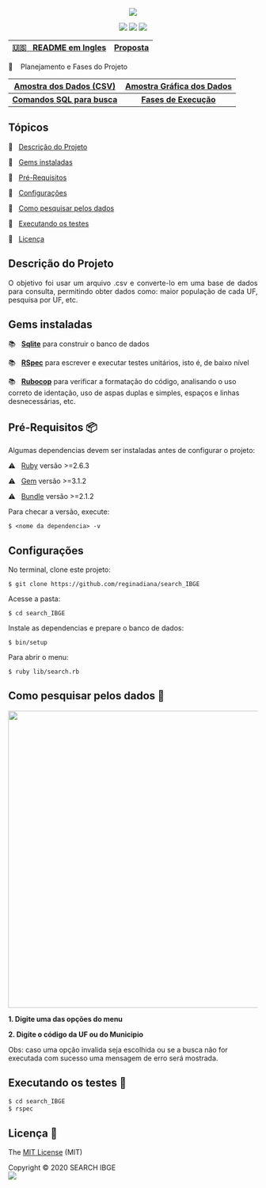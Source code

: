 <p align="center">
  <img src="https://user-images.githubusercontent.com/46378210/84443430-f7ce3b00-ac15-11ea-946b-9937fe8042ab.png">
</p>

<p align="center">
  <img src="https://img.shields.io/apm/l/vim-mode?color=green&label=license&logo=license&logoColor=green&style=for-the-badge"/>
  <img src="http://img.shields.io/static/v1?label=Ruby&message=2.6.3&color=red&style=for-the-badge&logo=ruby"/>
  <img src="http://img.shields.io/static/v1?label=STATUS&message=done&color=green&style=for-the-badge">
</p>

| [:us: &nbsp; README em Ingles](https://github.com/reginadiana/search_IBGE/blob/master/README-us.md) | [Proposta](https://github.com/reginadiana/search_IBGE/blob/master/desafio_-_treinadev.pdf) |
| :------: | :------: | 

:memo: &nbsp;&nbsp; Planejamento e Fases do Projeto

| [Amostra dos Dados (CSV)](https://github.com/reginadiana/search_IBGE/wiki/Amostra-dos-Dados-CSV) |  [Amostra Gráfica dos Dados](https://github.com/reginadiana/search_IBGE/wiki/Amostra-Gr%C3%A1fica-dos-Dados) |
| :-----: | :-----: | 
| [**Comandos SQL para busca**](https://github.com/reginadiana/search_IBGE/wiki/Comandos-SQL-para-busca) | [**Fases de Execução**](https://github.com/reginadiana/search_IBGE/wiki/Fases-de-Execu%C3%A7%C3%A3o) |

## Tópicos

:small_orange_diamond: &nbsp; [Descrição do Projeto](#descrição-do-projeto)

:small_orange_diamond: &nbsp; [Gems instaladas](#gems-instaladas)

:small_orange_diamond: &nbsp; [Pré-Requisitos](#pré-requisitos-package) 

:small_orange_diamond: &nbsp; [Configurações](#configurações)

:small_orange_diamond: &nbsp; [Como pesquisar pelos dados](#como-pesquisar-pelos-dados-mag_right)

:small_orange_diamond: &nbsp; [Executando os testes](#executando-os-testes-memo) 

:small_orange_diamond: &nbsp; [Licença](#licença-trident)

## Descrição do Projeto

<p align="justify">
    O objetivo foi usar um arquivo .csv e converte-lo em uma base de dados para consulta, permitindo obter dados como: maior população de cada UF, pesquisa por UF, etc. 
</p>

## Gems instaladas

:books: &nbsp; [**Sqlite**](https://rubygems.org/gems/pg/versions/0.18.4?locale=pt-BR) para construir o banco de dados 

:books: &nbsp; [**RSpec**](https://github.com/rspec/rspec-rails) para escrever e executar testes unitários, isto é, de baixo nível 

:books: &nbsp; [**Rubocop**](https://github.com/rubocop-hq/rubocop) para verificar a formatação do código, analisando o uso correto de identação, uso de aspas duplas e simples, espaços e linhas desnecessárias, etc.

## Pré-Requisitos :package:

Algumas dependencias devem ser instaladas antes de configurar o projeto:

:warning: &nbsp; [Ruby](https://www.ruby-lang.org/pt/documentation/installation/) versão >=2.6.3

:warning: &nbsp; [Gem](https://rubygems.org/pages/download?locale=pt-BR) versão >=3.1.2

:warning: &nbsp; [Bundle](https://bundler.io/man/bundle-install.1.html) versão >=2.1.2

Para checar a versão, execute:
```
$ <nome da dependencia> -v
```
## Configurações

No terminal, clone este projeto:
```
$ git clone https://github.com/reginadiana/search_IBGE
```
Acesse a pasta:
```
$ cd search_IBGE
```
Instale as dependencias e prepare o banco de dados:
```
$ bin/setup
```
Para abrir o menu:
```
$ ruby lib/search.rb
```

## Como pesquisar pelos dados :mag_right:

<p align="center">
  <img src="https://user-images.githubusercontent.com/46378210/85049538-2b0b4f80-b16b-11ea-9597-f234f8461642.jpg" width="600"/>
</p>

**1. Digite uma das opções do menu**

**2. Digite o código da UF ou do Municipio**

Obs: caso uma opção invalida seja escolhida ou se a busca não for executada com sucesso uma mensagem de erro será mostrada.

## Executando os testes :memo:

```ruby
$ cd search_IBGE
$ rspec 
```

## Licença :trident:

The [MIT License](https://github.com/reginadiana/search_IBGE/blob/master/LICENSE) (MIT)

Copyright :copyright: 2020 SEARCH IBGE
<br/>
<img src="https://badges.frapsoft.com/os/v1/open-source.svg?v=102"/>
